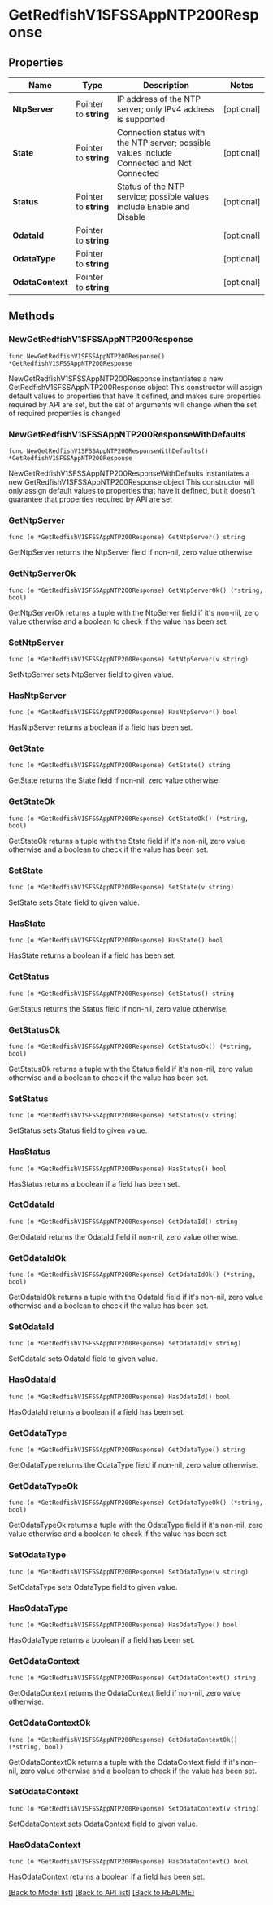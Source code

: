 # GetRedfishV1SFSSAppNTP200Response

## Properties

Name | Type | Description | Notes
------------ | ------------- | ------------- | -------------
**NtpServer** | Pointer to **string** | IP address of the NTP server; only IPv4 address is supported | [optional] 
**State** | Pointer to **string** | Connection status with the NTP server; possible values include Connected and Not Connected | [optional] 
**Status** | Pointer to **string** | Status of the NTP service; possible values include Enable and Disable | [optional] 
**OdataId** | Pointer to **string** |  | [optional] 
**OdataType** | Pointer to **string** |  | [optional] 
**OdataContext** | Pointer to **string** |  | [optional] 

## Methods

### NewGetRedfishV1SFSSAppNTP200Response

`func NewGetRedfishV1SFSSAppNTP200Response() *GetRedfishV1SFSSAppNTP200Response`

NewGetRedfishV1SFSSAppNTP200Response instantiates a new GetRedfishV1SFSSAppNTP200Response object
This constructor will assign default values to properties that have it defined,
and makes sure properties required by API are set, but the set of arguments
will change when the set of required properties is changed

### NewGetRedfishV1SFSSAppNTP200ResponseWithDefaults

`func NewGetRedfishV1SFSSAppNTP200ResponseWithDefaults() *GetRedfishV1SFSSAppNTP200Response`

NewGetRedfishV1SFSSAppNTP200ResponseWithDefaults instantiates a new GetRedfishV1SFSSAppNTP200Response object
This constructor will only assign default values to properties that have it defined,
but it doesn't guarantee that properties required by API are set

### GetNtpServer

`func (o *GetRedfishV1SFSSAppNTP200Response) GetNtpServer() string`

GetNtpServer returns the NtpServer field if non-nil, zero value otherwise.

### GetNtpServerOk

`func (o *GetRedfishV1SFSSAppNTP200Response) GetNtpServerOk() (*string, bool)`

GetNtpServerOk returns a tuple with the NtpServer field if it's non-nil, zero value otherwise
and a boolean to check if the value has been set.

### SetNtpServer

`func (o *GetRedfishV1SFSSAppNTP200Response) SetNtpServer(v string)`

SetNtpServer sets NtpServer field to given value.

### HasNtpServer

`func (o *GetRedfishV1SFSSAppNTP200Response) HasNtpServer() bool`

HasNtpServer returns a boolean if a field has been set.

### GetState

`func (o *GetRedfishV1SFSSAppNTP200Response) GetState() string`

GetState returns the State field if non-nil, zero value otherwise.

### GetStateOk

`func (o *GetRedfishV1SFSSAppNTP200Response) GetStateOk() (*string, bool)`

GetStateOk returns a tuple with the State field if it's non-nil, zero value otherwise
and a boolean to check if the value has been set.

### SetState

`func (o *GetRedfishV1SFSSAppNTP200Response) SetState(v string)`

SetState sets State field to given value.

### HasState

`func (o *GetRedfishV1SFSSAppNTP200Response) HasState() bool`

HasState returns a boolean if a field has been set.

### GetStatus

`func (o *GetRedfishV1SFSSAppNTP200Response) GetStatus() string`

GetStatus returns the Status field if non-nil, zero value otherwise.

### GetStatusOk

`func (o *GetRedfishV1SFSSAppNTP200Response) GetStatusOk() (*string, bool)`

GetStatusOk returns a tuple with the Status field if it's non-nil, zero value otherwise
and a boolean to check if the value has been set.

### SetStatus

`func (o *GetRedfishV1SFSSAppNTP200Response) SetStatus(v string)`

SetStatus sets Status field to given value.

### HasStatus

`func (o *GetRedfishV1SFSSAppNTP200Response) HasStatus() bool`

HasStatus returns a boolean if a field has been set.

### GetOdataId

`func (o *GetRedfishV1SFSSAppNTP200Response) GetOdataId() string`

GetOdataId returns the OdataId field if non-nil, zero value otherwise.

### GetOdataIdOk

`func (o *GetRedfishV1SFSSAppNTP200Response) GetOdataIdOk() (*string, bool)`

GetOdataIdOk returns a tuple with the OdataId field if it's non-nil, zero value otherwise
and a boolean to check if the value has been set.

### SetOdataId

`func (o *GetRedfishV1SFSSAppNTP200Response) SetOdataId(v string)`

SetOdataId sets OdataId field to given value.

### HasOdataId

`func (o *GetRedfishV1SFSSAppNTP200Response) HasOdataId() bool`

HasOdataId returns a boolean if a field has been set.

### GetOdataType

`func (o *GetRedfishV1SFSSAppNTP200Response) GetOdataType() string`

GetOdataType returns the OdataType field if non-nil, zero value otherwise.

### GetOdataTypeOk

`func (o *GetRedfishV1SFSSAppNTP200Response) GetOdataTypeOk() (*string, bool)`

GetOdataTypeOk returns a tuple with the OdataType field if it's non-nil, zero value otherwise
and a boolean to check if the value has been set.

### SetOdataType

`func (o *GetRedfishV1SFSSAppNTP200Response) SetOdataType(v string)`

SetOdataType sets OdataType field to given value.

### HasOdataType

`func (o *GetRedfishV1SFSSAppNTP200Response) HasOdataType() bool`

HasOdataType returns a boolean if a field has been set.

### GetOdataContext

`func (o *GetRedfishV1SFSSAppNTP200Response) GetOdataContext() string`

GetOdataContext returns the OdataContext field if non-nil, zero value otherwise.

### GetOdataContextOk

`func (o *GetRedfishV1SFSSAppNTP200Response) GetOdataContextOk() (*string, bool)`

GetOdataContextOk returns a tuple with the OdataContext field if it's non-nil, zero value otherwise
and a boolean to check if the value has been set.

### SetOdataContext

`func (o *GetRedfishV1SFSSAppNTP200Response) SetOdataContext(v string)`

SetOdataContext sets OdataContext field to given value.

### HasOdataContext

`func (o *GetRedfishV1SFSSAppNTP200Response) HasOdataContext() bool`

HasOdataContext returns a boolean if a field has been set.


[[Back to Model list]](../README.md#documentation-for-models) [[Back to API list]](../README.md#documentation-for-api-endpoints) [[Back to README]](../README.md)


